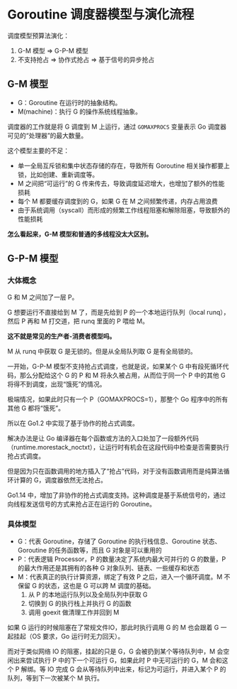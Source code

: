 # Goroutine 调度器模型与演化流程

调度模型预算法演化：

1.   G-M 模型 => G-P-M 模型
2.   不支持抢占 => 协作式抢占 => 基于信号的异步抢占

## G-M 模型

-   G：Goroutine 在运行时的抽象结构。
-   M(machine)：执行 G 的操作系统线程抽象。

调度器的工作就是将 G 调度到 M 上运行，通过 `GOMAXPROCS` 变量表示 Go 调度器可见的“处理器”的最大数量。

这个模型主要的不足：

-   单一全局互斥锁和集中状态存储的存在，导致所有 Goroutine 相关操作都要上锁，比如创建、重新调度等。
-   M 之间把“可运行”的 G 传来传去，导致调度延迟增大，也增加了额外的性能损耗
-   每个 M 都要缓存调度到的 G，如果 G 在 M 之间频繁传递，内存占用浪费
-   由于系统调用（syscall）而形成的频繁工作线程阻塞和解除阻塞，导致额外的性能损耗

**怎么看起来，G-M 模型和普通的多线程没太大区别。**

## G-P-M 模型

### 大体概念

G 和 M 之间加了一层 P。

G 想要运行不直接给到 M 了，而是先给到 P 的一个本地运行队列（local runq），然后 P 再和 M 打交道，把 runq 里面的 P 喂给 M。

**这不就是常见的生产者-消费者模型吗。**

M 从 runq 中获取 G 是无锁的。但是从全局队列取 G 是有全局锁的。

一开始，G-P-M 模型不支持抢占式调度，也就是说，如果某个 G 中有段死循环代码，那么分配给这个 G 的 P 和 M 将永久被占用，从而位于同一个 P 中的其他 G 将得不到调度，出现“饿死”的情况。

极端情况，如果此时只有一个 P（GOMAXPROCS=1），那整个 Go 程序中的所有其他 G 都将“饿死”。



所以在 Go1.2 中实现了基于协作的抢占式调度。

解决办法是让 Go 编译器在每个函数或方法的入口处加了一段额外代码（runtime.morestack_noctxt），让运行时有机会在这段代码中检查是否需要执行抢占式调度。

但是因为只在函数调用的地方插入了“抢占”代码，对于没有函数调用而是纯算法循环计算的 G，调度器依然无法抢占。



Go1.14 中，增加了非协作的抢占式调度支持。这种调度是基于系统信号的，通过向线程发送信号的方式来抢占正在运行的 Goroutine。

### 具体模型

-   G：代表 Goroutine，存储了 Goroutine 的执行栈信息、Goroutine 状态、Goroutine 的任务函数等，而且 G 对象是可以重用的
-   P：代表逻辑 Processor，P 的数量决定了系统内最大可并行的 G 的数量，P 的最大作用还是其拥有的各种 G 对象队列、链表、一些缓存和状态
-   M：代表真正的执行计算资源，绑定了有效 P 之后，进入一个循环调度。M 不保留 G 的状态，这也是 G 可以跨 M 调度的基础。
    1.   从 P 的本地运行队列以及全局队列中获取 G
    2.   切换到 G 的执行栈上并执行 G 的函数
    3.   调用 goexit 做清理工作并回到 M



如果 G 运行的时候阻塞在了常规文件IO，那此时执行调用 G 的 M 也会跟着 G 一起挂起（OS 要求，Go 运行时无力回天）。

而对于类似网络 IO 的阻塞，挂起的只是 G，G 会被扔到某个等待队列中，M 会空闲出来尝试执行 P 中的下一个可运行 G，如果此时 P 中无可运行的 G，M 会和这个 P 解绑。等 IO 完成 G 会从等待队列中出来，标记为可运行，并进入某个 P 的队列，等到下一次被某个 M 执行。